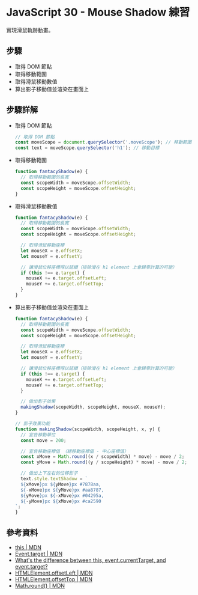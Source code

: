 # JavaScript 30 - Mouse Shadow 練習

實現滑鼠軌跡動畫。

## 步驟

- 取得 DOM 節點
- 取得移動範圍
- 取得滑鼠移動數值
- 算出影子移動值並渲染在畫面上

## 步驟詳解

- 取得 DOM 節點
  ```javascript
  // 取得 DOM 節點
  const moveScope = document.querySelector('.moveScope'); // 移動範圍
  const text = moveScope.querySelector('h1'); // 移動目標
  ```
- 取得移動範圍

  ```javascript
  function fantacyShadow(e) {
    // 取得移動範圍的長寬
    const scopeWidth = moveScope.offsetWidth;
    const scopeHeight = moveScope.offsetHeight;
  }
  ```

- 取得滑鼠移動數值

  ```javascript
  function fantacyShadow(e) {
    // 取得移動範圍的長寬
    const scopeWidth = moveScope.offsetWidth;
    const scopeHeight = moveScope.offsetHeight;

    // 取得滑鼠移動座標
    let mouseX = e.offsetX;
    let mouseY = e.offsetY;

    // 讓滑鼠位移座標得以延續（排除滑在 h1 element 上會歸零計算的可能）
    if (this !== e.target) {
      mouseX += e.target.offsetLeft;
      mouseY += e.target.offsetTop;
    }
  }
  ```

- 算出影子移動值並渲染在畫面上

  ```javascript
  function fantacyShadow(e) {
    // 取得移動範圍的長寬
    const scopeWidth = moveScope.offsetWidth;
    const scopeHeight = moveScope.offsetHeight;

    // 取得滑鼠移動座標
    let mouseX = e.offsetX;
    let mouseY = e.offsetY;

    // 讓滑鼠位移座標得以延續（排除滑在 h1 element 上會歸零計算的可能）
    if (this !== e.target) {
      mouseX += e.target.offsetLeft;
      mouseY += e.target.offsetTop;
    }

    // 做出影子效果
    makingShadow(scopeWidth, scopeHeight, mouseX, mouseY);
  }

  // 影子效果功能
  function makingShadow(scopeWidth, scopeHeight, x, y) {
    // 宣告移動單位
    const move = 200;

    // 宣告移動座標值 （總移動座標值 - 中心座標值）
    const xMove = Math.round((x / scopeWidth) * move) - move / 2;
    const yMove = Math.round((y / scopeHeight) * move) - move / 2;

    // 做出上下左右的位移影子
    text.style.textShadow = `
    ${xMove}px ${yMove}px #7878aa,
    ${-xMove}px ${yMove}px #aa8787,
    ${yMove}px ${-xMove}px #04295a,
    ${-yMove}px ${xMove}px #ca2590
  `;
  }
  ```

## 參考資料

- [this | MDN](https://developer.mozilla.org/zh-TW/docs/Web/JavaScript/Reference/Operators/this)
- [Event.target | MDN](https://developer.mozilla.org/zh-TW/docs/Web/API/Event/target)
- [What's the difference between this, event.currentTarget, and event.target?](https://discuss.codecademy.com/t/whats-the-difference-between-this-event-currenttarget-and-event-target/395223)
- [HTMLElement.offsetLeft | MDN](https://developer.mozilla.org/en-US/docs/Web/API/HTMLElement/offsetLeft)
- [HTMLElement.offsetTop | MDN](https://developer.mozilla.org/en-US/docs/Web/API/HTMLElement/offsetTop)
- [Math.round() | MDN](https://developer.mozilla.org/en-US/docs/Web/JavaScript/Reference/Global_Objects/Math/round)
